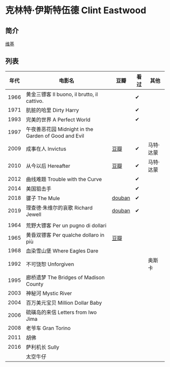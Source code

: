 # 克林特·伊斯特伍德 Clint Eastwood

## 简介

[维基](https://zh.wikipedia.org/wiki/%E5%85%8B%E6%9E%97%C2%B7%E4%BC%8A%E6%96%AF%E5%A8%81%E7%89%B9)

## 列表

| 年代 | 电影名                                   | 豆瓣   | 看过 | 其他 |
| ---- | ------------------------------------------------ | ---- | ---- | ---- |
| 1966 | 黄金三镖客 Il buono, il brutto, il cattivo. |  | ✔ |  |
| 1971 | 肮脏的哈里 Dirty Harry |  | ✔ |  |
| 1993 | 完美的世界 A Perfect World |  | ✔ |  |
| 1997 | 午夜善恶花园 Midnight in the Garden of Good and Evil |  |  |  |
| 2009 | 成事在人 Invictus | [豆瓣](https://movie.douban.com/subject/2136824/) | ✔ | 马特·达蒙 |
| 2010 | 从今以后 Hereafter | [豆瓣](https://movie.douban.com/subject/3025673/) | ✔ | 马特·达蒙 |
| 2012 | 曲线难题 Trouble with the Curve                      |                                                      | ✔    |           |
| 2014 | 美国狙击手                                           |  | ✔ | |
| 2018 | 骡子 The Mule | [douban](https://movie.douban.com/subject/30135113/) | ✔ |  |
| 2019 | 理查德·朱维尔的哀歌 Richard Jewell | [douban](https://movie.douban.com/subject/25842038/) | ✔ |  |
|  |  | |||
| 1964 | 荒野大镖客 Per un pugno di dollari | |||
| 1965 | 黄昏双镖客 Per qualche dollaro in più | [豆瓣](https://movie.douban.com/subject/1302522/) |||
| 1968 | 血染雪山堡 Where Eagles Dare | |||
| 1992 | 不可饶恕 Unforgiven | ||奥斯卡|
| 1995 | 廊桥遗梦 The Bridges of Madison County | |||
| 2003 | 神秘河 Mystic River | |||
| 2004 | 百万美元宝贝 Million Dollar Baby | |||
| 2006 | 硫磺岛的来信 Letters from Iwo Jima | |||
| 2008 | 老爷车 Gran Torino | |||
| 2011 | 胡佛 | |||
| 2016 | 萨利机长 Sully | |||
|  | 太空牛仔 | |||



